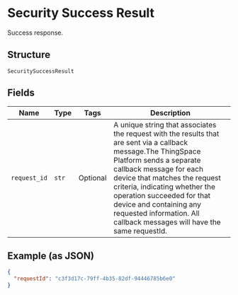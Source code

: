 
# Security Success Result

Success response.

## Structure

`SecuritySuccessResult`

## Fields

| Name | Type | Tags | Description |
|  --- | --- | --- | --- |
| `request_id` | `str` | Optional | A unique string that associates the request with the results that are sent via a callback message.The ThingSpace Platform sends a separate callback message for each device that matches the request criteria, indicating whether the operation succeeded for that device and containing any requested information. All callback messages will have the same requestId. |

## Example (as JSON)

```json
{
  "requestId": "c3f3d17c-79ff-4b35-82df-94446785b6e0"
}
```

